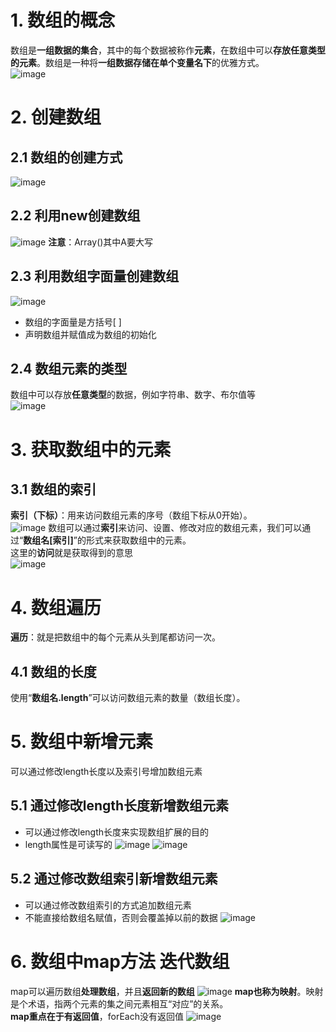 # 1. 数组的概念 
数组是**一组数据的集合**，其中的每个数据被称作**元素**，在数组中可以**存放任意类型的元素**。数组是一种将**一组数据存储在单个变量名下**的优雅方式。  
![image](https://github.com/Happy-jianghui/Frontend-Learning/assets/98568967/0d4e7247-59c7-4615-be7d-6848f4e5bdce)


# 2. 创建数组
## 2.1 数组的创建方式
![image](https://github.com/Happy-jianghui/Frontend-Learning/assets/98568967/dc1a3675-c18d-42b8-b7ce-23c0f8988efe)

## 2.2 利用new创建数组
![image](https://github.com/Happy-jianghui/Frontend-Learning/assets/98568967/e1f83ad6-9cd1-4fe6-964b-6bdc460f36c0)
**注意**：Array()其中A要大写 

## 2.3 利用数组字面量创建数组
![image](https://github.com/Happy-jianghui/Frontend-Learning/assets/98568967/8e90ce7c-0173-4954-a0d5-91e301ee131c)
- 数组的字面量是方括号[ ]
- 声明数组并赋值成为数组的初始化

## 2.4 数组元素的类型
数组中可以存放**任意类型**的数据，例如字符串、数字、布尔值等  
![image](https://github.com/Happy-jianghui/Frontend-Learning/assets/98568967/0da07195-b18d-470f-a248-4c28a888dae7)


# 3. 获取数组中的元素
## 3.1 数组的索引
**索引（下标）**：用来访问数组元素的序号（数组下标从0开始）。  
![image](https://github.com/Happy-jianghui/Frontend-Learning/assets/98568967/0ef11dee-c740-4489-83c0-6e92d394f673)
数组可以通过**索引**来访问、设置、修改对应的数组元素，我们可以通过“**数组名[索引]**”的形式来获取数组中的元素。  
这里的**访问**就是获取得到的意思  
![image](https://github.com/Happy-jianghui/Frontend-Learning/assets/98568967/8d1aaef0-0b14-406e-94eb-90f4fd453396)


# 4. 数组遍历
**遍历**：就是把数组中的每个元素从头到尾都访问一次。  

## 4.1 数组的长度
使用“**数组名.length**”可以访问数组元素的数量（数组长度）。  



# 5. 数组中新增元素
可以通过修改length长度以及索引号增加数组元素 

## 5.1 通过修改length长度新增数组元素
 - 可以通过修改length长度来实现数组扩展的目的
 - length属性是可读写的
![image](https://github.com/Happy-jianghui/Frontend-Learning/assets/98568967/9c0c3196-9851-4db5-bcf4-5ed7865cd045)
![image](https://github.com/Happy-jianghui/Frontend-Learning/assets/98568967/cfeb9065-59f1-46bc-a494-ee7d725f7dd4)

## 5.2 通过修改数组索引新增数组元素
 - 可以通过修改数组索引的方式追加数组元素
 - 不能直接给数组名赋值，否则会覆盖掉以前的数据
![image](https://github.com/Happy-jianghui/Frontend-Learning/assets/98568967/42afca4b-9aae-4ba1-ba3c-2ce4e9f12edd)


# 6. 数组中map方法 迭代数组
map可以遍历数组**处理数组**，并且**返回新的数组**
![image](https://github.com/Happy-jianghui/Frontend-Learning/assets/98568967/53687065-c9aa-4ada-8b9f-f42903365337)
**map也称为映射**。映射是个术语，指两个元素的集之间元素相互“对应”的关系。  
**map重点在于有返回值**，forEach没有返回值
![image](https://github.com/Happy-jianghui/Frontend-Learning/assets/98568967/25365487-37eb-4269-9ed7-69c2a71ee240)































































